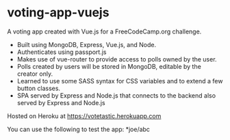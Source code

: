 # voting-app-vuejs

A voting app created with Vue.js for a FreeCodeCamp.org challenge.

* Built using MongoDB, Express, Vue.js, and Node.
* Authenticates using passport.js
* Makes use of vue-router to provide access to polls owned by the user.
* Polls created by users will be stored in MongoDB, editable by the creator only.
* Learned to use some SASS syntax for CSS variables and to extend a few button classes.
* SPA served by Express and Node.js that connects to the backend also served by Express and Node.js

Hosted on Heroku at https://votetastic.herokuapp.com

You can use the following to test the app: *joe/abc
